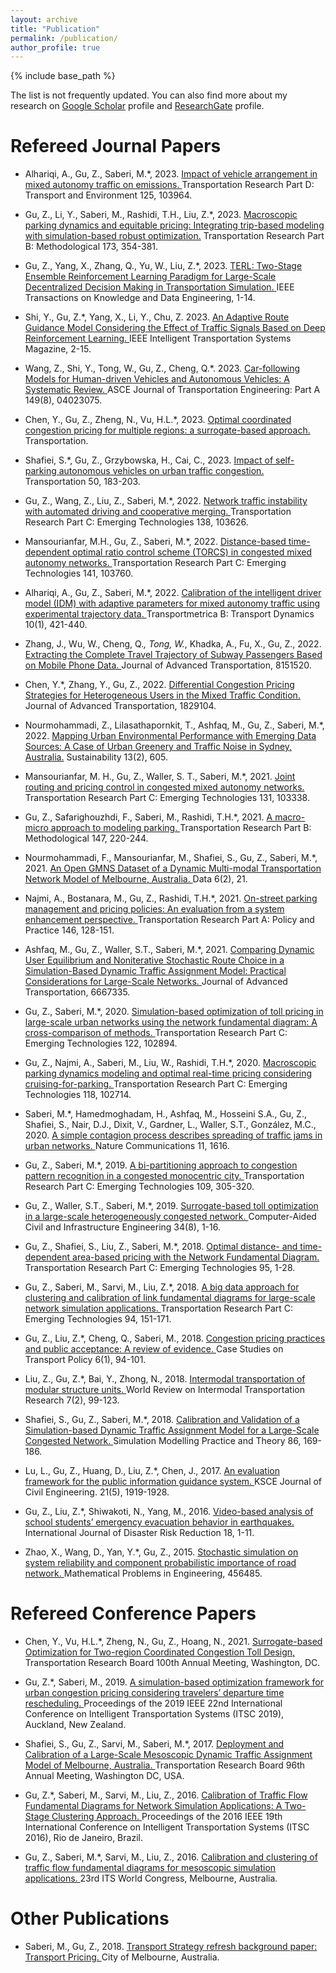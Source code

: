 ```yaml
---
layout: archive
title: "Publication"
permalink: /publication/
author_profile: true
---
```


{% include base_path %}

 <p> The list is not frequently updated. You can also find more about my research on <a href="https://scholar.google.com.au/citations?user=SMxZRJMAAAAJ&hl=en">Google Scholar</a> profile and <a href="https://www.researchgate.net/profile/Ziyuan-Gu">ResearchGate</a> profile. </p>

Refereed Journal Papers
======
* Alhariqi, A., Gu, Z., Saberi, M.*, 2023. <a href="https://www.sciencedirect.com/science/article/pii/S1361920923003619#:~:text=Vehicle%20arrangement%20in%20a%20mixed,follower%20AV%20produces%20more%20emissions."> Impact of vehicle arrangement in mixed autonomy traffic on emissions. </a> Transportation Research Part D: Transport and Environment 125, 103964.

* Gu, Z., Li, Y., Saberi, M., Rashidi, T.H., Liu, Z.*, 2023. <a href="https://www.sciencedirect.com/science/article/abs/pii/S0191261523000917."> Macroscopic parking dynamics and equitable pricing: Integrating trip-based modeling with simulation-based robust optimization.</a> Transportation Research Part B: Methodological 173, 354-381.

* Gu, Z., Yang, X., Zhang, Q., Yu, W., Liu, Z.*, 2023. <a href="https://ieeexplore.ieee.org/document/10129851."> TERL: Two-Stage Ensemble Reinforcement Learning Paradigm for Large-Scale Decentralized Decision Making in Transportation Simulation. </a> IEEE Transactions on Knowledge and Data Engineering, 1-14.

* Shi, Y., Gu, Z.*, Yang, X., Li, Y., Chu, Z. 2023. <a href="https://ieeexplore.ieee.org/document/10113710."> An Adaptive Route Guidance Model Considering the Effect of Traffic Signals Based on Deep Reinforcement Learning. </a> IEEE Intelligent Transportation Systems Magazine, 2-15.

* Wang, Z., Shi, Y., Tong, W., Gu, Z., Cheng, Q.*. 2023. <a href="https://ascelibrary.org/doi/10.1061/JTEPBS.TEENG-7836."> Car-following Models for Human-driven Vehicles and Autonomous Vehicles: A Systematic Review. </a> ASCE Journal of Transportation Engineering: Part A 149(8), 04023075.

* Chen, Y., Gu, Z., Zheng, N., Vu, H.L.*, 2023. <a href="https://www.researchgate.net/publication/371727448_Optimal_coordinated_congestion_pricing_for_multiple_regions_a_surrogate-based_approach."> Optimal coordinated congestion pricing for multiple regions: a surrogate-based approach. </a> Transportation.

* Shafiei, S.*, Gu, Z., Grzybowska, H., Cai, C., 2023. <a href="https://www.researchgate.net/publication/356586661_Impact_of_self-parking_autonomous_vehicles_on_urban_traffic_congestion."> Impact of self-parking autonomous vehicles on urban traffic congestion. </a> Transportation 50, 183-203.

* Gu, Z., Wang, Z., Liu, Z., Saberi, M.*, 2022. <a href="https://www.sciencedirect.com/science/article/abs/pii/S0968090X22000717."> Network traffic instability with automated driving and cooperative merging. </a> Transportation Research Part C: Emerging Technologies 138, 103626.

* Mansourianfar, M.H., Gu, Z., Saberi, M.*, 2022. <a href="https://www.sciencedirect.com/science/article/abs/pii/S0968090X22001930."> Distance-based time-dependent optimal ratio control scheme (TORCS) in congested mixed autonomy networks. </a> Transportation Research Part C: Emerging Technologies 141, 103760.
  
* Alhariqi, A., Gu, Z., Saberi, M.*, 2022. <a href="https://www.tandfonline.com/doi/abs/10.1080/21680566.2021.2007813?src=&journalCode=ttrb20."> Calibration of the intelligent driver model (IDM) with adaptive parameters for mixed autonomy traffic using experimental trajectory data. </a> Transportmetrica B: Transport Dynamics 10(1), 421-440.

* Zhang, J., Wu, W., Cheng, Q.*, Tong, W.*, Khadka, A., Fu, X., Gu, Z., 2022. <a href="https://www.hindawi.com/journals/jat/2022/8151520/."> Extracting the Complete Travel Trajectory of Subway Passengers Based on Mobile Phone Data. </a> Journal of Advanced Transportation, 8151520.

* Chen, Y.*, Zhang, Y., Gu, Z., 2022. <a href="https://www.hindawi.com/journals/jat/2022/1829104/."> Differential Congestion Pricing Strategies for Heterogeneous Users in the Mixed Traffic Condition. </a> Journal of Advanced Transportation, 1829104.

* Nourmohammadi, Z., Lilasathapornkit, T., Ashfaq, M., Gu, Z., Saberi, M.*, 2022. <a href="https://www.mdpi.com/2071-1050/13/2/605."> Mapping Urban Environmental Performance with Emerging Data Sources: A Case of Urban Greenery and Traffic Noise in Sydney, Australia.</a> Sustainability 13(2), 605.

* Mansourianfar, M. H., Gu, Z., Waller, S. T., Saberi, M.*, 2021. <a href="https://www.sciencedirect.com/science/article/abs/pii/S0968090X21003417."> Joint routing and pricing control in congested mixed autonomy networks. </a> Transportation Research Part C: Emerging Technologies 131, 103338.

* Gu, Z., Safarighouzhdi, F., Saberi, M., Rashidi, T.H.*, 2021. <a href="https://www.sciencedirect.com/science/article/abs/pii/S019126152100059X."> A macro-micro approach to modeling parking. </a> Transportation Research Part B: Methodological 147, 220-244.

* Nourmohammadi, F., Mansourianfar, M., Shafiei, S., Gu, Z., Saberi, M.*, 2021. <a href="https://www.mdpi.com/2306-5729/6/2/21.">An Open GMNS Dataset of a Dynamic Multi-modal Transportation Network Model of Melbourne, Australia. </a>Data 6(2), 21.

* Najmi, A., Bostanara, M., Gu, Z., Rashidi, T.H.*, 2021. <a href="https://www.sciencedirect.com/science/article/abs/pii/S0965856421000379."> On-street parking management and pricing policies: An evaluation from a system enhancement perspective. </a>Transportation Research Part A: Policy and Practice 146, 128-151.

* Ashfaq, M., Gu, Z., Waller, S.T., Saberi, M.*, 2021. <a href="https://www.hindawi.com/journals/jat/2021/6667335/."> Comparing Dynamic User Equilibrium and Noniterative Stochastic Route Choice in a Simulation-Based Dynamic Traffic Assignment Model: Practical Considerations for Large-Scale Networks. </a>Journal of Advanced Transportation, 6667335.

* Gu, Z., Saberi, M.*, 2020. <a href="https://www.sciencedirect.com/science/article/abs/pii/S0968090X20307944."> Simulation-based optimization of toll pricing in large-scale urban networks using the network fundamental diagram: A cross-comparison of methods. </a>Transportation Research Part C: Emerging Technologies 122, 102894.

* Gu, Z., Najmi, A., Saberi, M., Liu, W., Rashidi, T.H.*, 2020. <a href="https://www.sciencedirect.com/science/article/abs/pii/S0968090X2030629X."> Macroscopic parking dynamics modeling and optimal real-time pricing considering cruising-for-parking. </a>Transportation Research Part C: Emerging Technologies 118, 102714.

* Saberi, M.*, Hamedmoghadam, H., Ashfaq, M., Hosseini S.A., Gu, Z., Shafiei, S., Nair, D.J., Dixit, V., Gardner, L., Waller, S.T., González, M.C., 2020. <a href="https://www.nature.com/articles/s41467-020-15353-2."> A simple contagion process describes spreading of traffic jams in urban networks. </a>Nature Communications 11, 1616.

* Gu, Z., Saberi, M.*, 2019. <a href="https://www.sciencedirect.com/science/article/abs/pii/S0968090X19300877."> A bi-partitioning approach to congestion pattern recognition in a congested monocentric city. </a>Transportation Research Part C: Emerging Technologies 109, 305-320.

* Gu, Z., Waller, S.T., Saberi, M.*, 2019. <a href="https://onlinelibrary.wiley.com/doi/abs/10.1111/mice.12444."> Surrogate-based toll optimization in a large-scale heterogeneously congested network. </a>Computer-Aided Civil and Infrastructure Engineering 34(8), 1-16.

* Gu, Z., Shafiei, S., Liu, Z., Saberi, M.*, 2018. <a href="https://www.sciencedirect.com/science/article/abs/pii/S0968090X18300573."> Optimal distance- and time-dependent area-based pricing with the Network Fundamental Diagram. </a>Transportation Research Part C: Emerging Technologies 95, 1-28.

* Gu, Z., Saberi, M., Sarvi, M., Liu, Z.*, 2018. <a href="https://www.sciencedirect.com/science/article/pii/S2352146517303289."> A big data approach for clustering and calibration of link fundamental diagrams for large-scale network simulation applications. </a>Transportation Research Part C: Emerging Technologies 94, 151-171.

* Gu, Z., Liu, Z.*, Cheng, Q., Saberi, M., 2018. <a href="https://www.sciencedirect.com/science/article/abs/pii/S2213624X16300608."> Congestion pricing practices and public acceptance: A review of evidence. </a>Case Studies on Transport Policy 6(1), 94-101.

* Liu, Z., Gu, Z.*, Bai, Y., Zhong, N., 2018. <a href="https://www.inderscienceonline.com/doi/abs/10.1504/WRITR.2018.091245."> Intermodal transportation of modular structure units. </a>World Review on Intermodal Transportation Research 7(2), 99-123.

* Shafiei, S., Gu, Z., Saberi, M.*, 2018. <a href="https://www.sciencedirect.com/science/article/abs/pii/S1569190X18300558."> Calibration and Validation of a Simulation-based Dynamic Traffic Assignment Model for a Large-Scale Congested Network. </a> Simulation Modelling Practice and Theory 86, 169-186.

* Lu, L., Gu, Z., Huang, D., Liu, Z.*, Chen, J., 2017. <a href="https://www.semanticscholar.org/paper/An-evaluation-framework-for-the-public-information-Lu-Gu/3330a0f858ceadfc2e565a557fa6cb5659d51a30"> An evaluation framework for the public information guidance system. </a>KSCE Journal of Civil Engineering. 21(5), 1919-1928.

* Gu, Z., Liu, Z.*, Shiwakoti, N., Yang, M., 2016. <a href="https://www.sciencedirect.com/science/article/abs/pii/S2212420916300371."> Video-based analysis of school students’ emergency evacuation behavior in earthquakes. </a>International Journal of Disaster Risk Reduction 18, 1-11.

* Zhao, X., Wang, D., Yan, Y.*, Gu, Z., 2015. <a href="https://www.hindawi.com/journals/mpe/2015/456485/."> Stochastic simulation on system reliability and component probabilistic importance of road network. </a>Mathematical Problems in Engineering, 456485.

Refereed Conference Papers
======         

* Chen, Y., Vu, H.L.*, Zheng, N., Gu, Z., Hoang, N., 2021. <a href="https://link.springer.com/article/10.1007/s11116-023-10400-5.">Surrogate-based Optimization for Two-region Coordinated Congestion Toll Design, </a>Transportation Research Board 100th Annual Meeting, Washington, DC.
                          
* Gu, Z.*, Saberi, M., 2019. <a href="https://www.researchgate.net/publication/337625073_A_Simulation-Based_Optimization_Framework_for_Urban_Congestion_Pricing_Considering_Travelers'_Departure_Time_Rescheduling."> A simulation-based optimization framework for urban congestion pricing considering travelers’ departure time rescheduling. </a>Proceedings of the 2019 IEEE 22nd International Conference on Intelligent Transportation Systems (ITSC 2019), Auckland, New Zealand.
  
* Shafiei, S., Gu, Z., Sarvi, M., Saberi, M.*, 2017. <a href="https://www.researchgate.net/publication/317063460_Deployment_and_Calibration_of_a_Large-Scale_Mesoscopic_Dynamic_Traffic_Assignment_Model_of_Melbourne_Australia."> Deployment and Calibration of a Large-Scale Mesoscopic Dynamic Traffic Assignment Model of Melbourne, Australia. </a>Transportation Research Board 96th Annual Meeting, Washington DC, USA.
  
* Gu, Z.*, Saberi, M., Sarvi, M., Liu, Z., 2016. <a href="https://www.researchgate.net/publication/311919828_Calibration_of_traffic_flow_fundamental_diagrams_for_network_simulation_applications_A_two-stage_clustering_approach."> Calibration of Traffic Flow Fundamental Diagrams for Network Simulation Applications: A Two-Stage Clustering Approach. </a>Proceedings of the 2016 IEEE 19th International Conference on Intelligent Transportation Systems (ITSC 2016), Rio de Janeiro, Brazil.
  
* Gu, Z., Saberi, M.*, Sarvi, M., Liu, Z., 2016. <a href="https://researchmgt.monash.edu/ws/portalfiles/portal/46024231/46023798_oa.pdf."> Calibration and clustering of traffic flow fundamental diagrams for mesoscopic simulation applications. </a>23rd ITS World Congress, Melbourne, Australia.


Other Publications
======     
                         
* Saberi, M., Gu, Z., 2018. <a href="https://participate.melbourne.vic.gov.au/transportstrategy/transport-pricing."> Transport Strategy refresh background paper: Transport Pricing. </a> City of Melbourne, Australia. 




